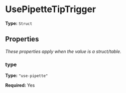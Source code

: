 # UsePipetteTipTrigger

**Type:** `Struct`

## Properties

*These properties apply when the value is a struct/table.*

### type

**Type:** `"use-pipette"`

**Required:** Yes

